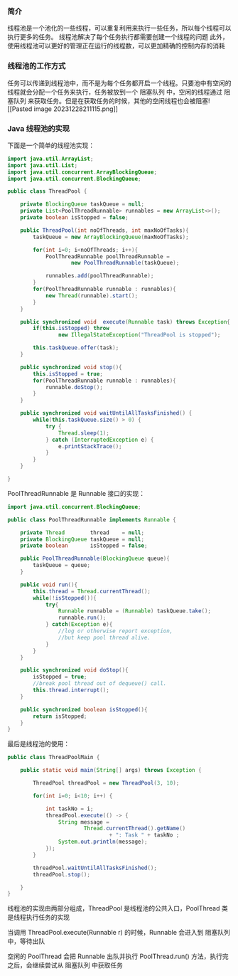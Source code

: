 ### 简介
线程池是一个池化的一些线程，可以重复利用来执行一些任务，所以每个线程可以执行更多的任务。
线程池解决了每个任务执行都需要创建一个线程的问题
此外，使用线程池可以更好的管理正在运行的线程数，可以更加精确的控制内存的消耗

### 线程池的工作方式
任务可以传递到线程池中，而不是为每个任务都开启一个线程。只要池中有空闲的线程就会分配一个任务来执行，任务被放到一个 阻塞队列 中，空闲的线程通过 阻塞队列 来获取任务。但是在获取任务的时候，其他的空闲线程也会被阻塞![[Pasted image 20231228211115.png]]

### Java 线程池的实现
下面是一个简单的线程池实现：
```java
import java.util.ArrayList;
import java.util.List;
import java.util.concurrent.ArrayBlockingQueue;
import java.util.concurrent.BlockingQueue;

public class ThreadPool {

    private BlockingQueue taskQueue = null;
    private List<PoolThreadRunnable> runnables = new ArrayList<>();
    private boolean isStopped = false;

    public ThreadPool(int noOfThreads, int maxNoOfTasks){
        taskQueue = new ArrayBlockingQueue(maxNoOfTasks);

        for(int i=0; i<noOfThreads; i++){
            PoolThreadRunnable poolThreadRunnable =
                    new PoolThreadRunnable(taskQueue);

            runnables.add(poolThreadRunnable);
        }
        for(PoolThreadRunnable runnable : runnables){
            new Thread(runnable).start();
        }
    }

    public synchronized void  execute(Runnable task) throws Exception{
        if(this.isStopped) throw
                new IllegalStateException("ThreadPool is stopped");

        this.taskQueue.offer(task);
    }

    public synchronized void stop(){
        this.isStopped = true;
        for(PoolThreadRunnable runnable : runnables){
            runnable.doStop();
        }
    }

    public synchronized void waitUntilAllTasksFinished() {
        while(this.taskQueue.size() > 0) {
            try {
                Thread.sleep(1);
            } catch (InterruptedException e) {
                e.printStackTrace();
            }
        }
    }

}
```
PoolThreadRunnable 是 Runnable 接口的实现：
```java
import java.util.concurrent.BlockingQueue;

public class PoolThreadRunnable implements Runnable {

    private Thread        thread    = null;
    private BlockingQueue taskQueue = null;
    private boolean       isStopped = false;

    public PoolThreadRunnable(BlockingQueue queue){
        taskQueue = queue;
    }

    public void run(){
        this.thread = Thread.currentThread();
        while(!isStopped()){
            try{
                Runnable runnable = (Runnable) taskQueue.take();
                runnable.run();
            } catch(Exception e){
                //log or otherwise report exception,
                //but keep pool thread alive.
            }
        }
    }

    public synchronized void doStop(){
        isStopped = true;
        //break pool thread out of dequeue() call.
        this.thread.interrupt();
    }

    public synchronized boolean isStopped(){
        return isStopped;
    }
}
```
最后是线程池的使用：
```java
public class ThreadPoolMain {

    public static void main(String[] args) throws Exception {

        ThreadPool threadPool = new ThreadPool(3, 10);

        for(int i=0; i<10; i++) {

            int taskNo = i;
            threadPool.execute(() -> {
                String message =
                        Thread.currentThread().getName()
                                + ": Task " + taskNo ;
                System.out.println(message);
            });
        }

        threadPool.waitUntilAllTasksFinished();
        threadPool.stop();

    }
}
```
线程池的实现由两部分组成，ThreadPool 是线程池的公共入口，PoolThread 类是线程执行任务的实现

当调用 ThreadPool.execute(Runnable r) 的时候，Runnable 会进入到 阻塞队列 中，等待出队

空闲的 PoolThread 会把 Runnable 出队并执行 PoolThread.run() 方法，执行完之后，会继续尝试从 阻塞队列 中获取任务
